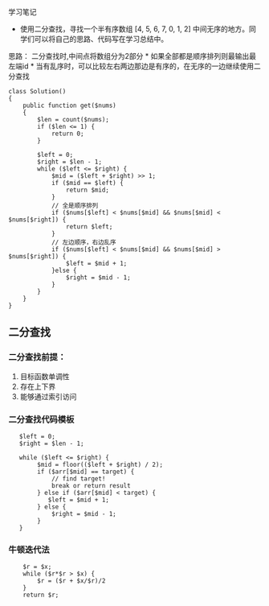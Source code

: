 学习笔记

* 使用二分查找，寻找一个半有序数组 [4, 5, 6, 7, 0, 1, 2] 中间无序的地方。同学们可以将自己的思路、代码写在学习总结中。

思路：
    二分查找时,中间点将数组分为2部分
    * 如果全部都是顺序排列则最输出最左端id
    * 当有乱序时，可以比较左右两边那边是有序的，在无序的一边继续使用二分查找
    
```
class Solution()
{
    public function get($nums)
    {
        $len = count($nums);
        if ($len <= 1) {
            return 0;
        }
        
        $left = 0;
        $right = $len - 1;
        while ($left <= $right) {
            $mid = ($left + $right) >> 1;
            if ($mid == $left) {
                return $mid;
            }
            // 全是顺序排列
            if ($nums[$left] < $nums[$mid] && $nums[$mid] < $nums[$right]) {
                return $left;
            }
            // 左边顺序，右边乱序
            if ($nums[$left] < $nums[$mid] && $nums[$mid] > $nums[$right]) {
                $left = $mid + 1;
            }else {
                $right = $mid - 1;
            }
        }
    }
}

```

## 二分查找
### 二分查找前提：
1. 目标函数单调性
2. 存在上下界
3. 能够通过索引访问

### 二分查找代码模板
```
   $left = 0;
   $right = $len - 1;
   
   while ($left <= $right) {
        $mid = floor(($left + $right) / 2);
        if ($arr[$mid] == target) {
            // find target!
            break or return result
        } else if ($arr[$mid] < target) {
           $left = $mid + 1;
        } else {
            $right = $mid - 1;
        }
   }
```
### 牛顿迭代法
```
    $r = $x;
    while ($r*$r > $x) {
        $r = ($r + $x/$r)/2    
    }
    return $r;
```

